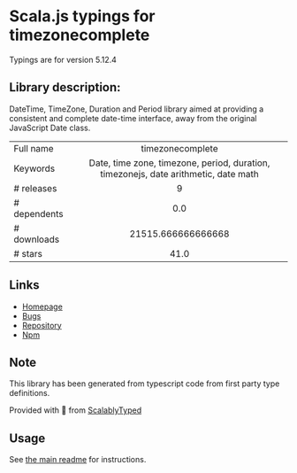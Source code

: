 
# Scala.js typings for timezonecomplete

Typings are for version 5.12.4

## Library description:
DateTime, TimeZone, Duration and Period library aimed at providing a consistent and complete date-time interface, away from the original JavaScript Date class.

|                    |                 |
| ------------------ | :-------------: |
| Full name          | timezonecomplete |
| Keywords           | Date, time zone, timezone, period, duration, timezonejs, date arithmetic, date math |
| # releases         | 9 |
| # dependents       | 0.0 |
| # downloads        | 21515.666666666668 |
| # stars            | 41.0 |

## Links
- [Homepage](https://github.com/spiritit/timezonecomplete)
- [Bugs](https://github.com/spiritit/timezonecomplete/issues)
- [Repository](https://github.com/spiritit/timezonecomplete)
- [Npm](https://www.npmjs.com/package/timezonecomplete)
    


## Note
This library has been generated from typescript code from first party type definitions.

Provided with :purple_heart: from [ScalablyTyped](https://github.com/oyvindberg/ScalablyTyped)

## Usage
See [the main readme](../../readme.md) for instructions.



